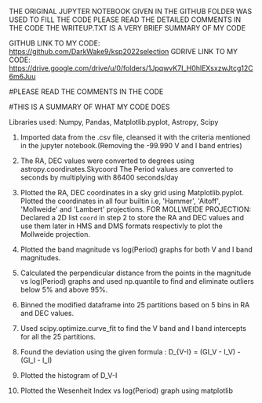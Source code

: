 THE ORIGINAL JUPYTER NOTEBOOK GIVEN IN THE GITHUB FOLDER WAS USED TO FILL THE CODE
PLEASE READ THE DETAILED COMMENTS IN THE CODE
THE WRITEUP.TXT IS A VERY BRIEF SUMMARY OF MY CODE

GITHUB LINK TO MY CODE: https://github.com/DarkWake9/ksp2022selection
GDRIVE LINK TO MY CODE: https://drive.google.com/drive/u/0/folders/1JpqwvK7I_H0hlEXsxzwJtcg12C6m6Juu

#PLEASE READ THE COMMENTS IN THE CODE

#THIS IS A SUMMARY OF WHAT MY CODE DOES


Libraries used: Numpy, Pandas, Matplotlib.pyplot, Astropy, Scipy

1. Imported data from the .csv file, cleansed it with the criteria mentioned in the jupyter notebook.(Removing the -99.990 V and I band entries)

2. The RA, DEC values were converted to degrees using astropy.coordinates.Skycoord
   The Period values are converted to seconds by multiplying with 86400 seconds/day

3. Plotted the RA, DEC coordinates in a sky grid using Matplotlib.pyplot. 
   Plotted the coordinates in all four builtin i.e, 'Hammer', 'Aitoff', 'Mollweide' and 'Lambert' projections.
   FOR MOLLWEIDE PROJECTION: Declared a 2D list `coord` in step 2 to store the RA and DEC values and use them later in HMS and DMS formats respectivly to plot the Mollweide projection.  

4. Plotted the band magnitude vs log(Period) graphs for both V and I band magnitudes.

5. Calculated the perpendicular distance from the points in the magnitude vs log(Period) graphs and used np.quantile to find and eliminate outliers below 5% and above 95%.

6. Binned the modified dataframe into 25 partitions based on 5 bins in RA and DEC values.

7. Used scipy.optimize.curve_fit to find the V band and I band intercepts for all the 25 partitions.

8. Found the deviation using the given formula : D_{V-I} = (GI_V - I_V) - (GI_I - I_I)

9. Plotted the histogram of D_V-I

10. Plotted the Wesenheit Index vs log(Period) graph using matplotlib
